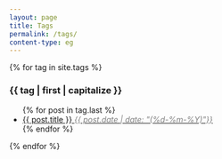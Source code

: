 ```yaml
---
layout: page
title: Tags
permalink: /tags/
content-type: eg
---
```


<style>
.category-content a {
    text-decoration: none;
    color: #4183c4;
}

.category-content a:hover {
    text-decoration: underline;
    color: #4183c4;
}
</style>

<div>
    {% for tag in site.tags %}
    <div>
        <h3 id="{{ tag | first }}">{{ tag | first | capitalize }}</h3>
        <ul>
        {% for post in tag.last %}
            <li><a href="{{post.url}}">{{ post.title }} <em style="color:gray;">{{ post.date | date: "(%d-%m-%Y)"}}</em> </a></li>
        {% endfor %}
        </ul>
    </div>
    {% endfor %}
    <br/>
    <br/>
</div>
